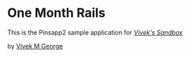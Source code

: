 # One Month Rails

This is the Pinsapp2 sample application for 
[*Vivek's Sandbox*](http://viveksandbox.com)

by [Vivek M George](http://viveksandbox.com)
